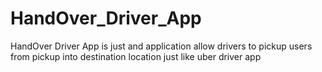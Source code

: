 # HandOver_Driver_App
HandOver Driver App is just and application allow drivers to pickup users from pickup into destination location just like uber driver app
